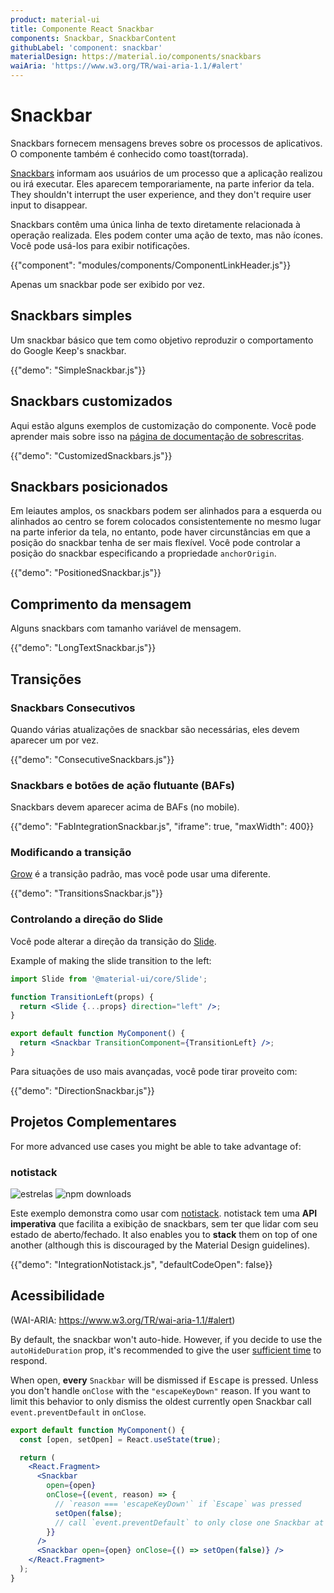 ```yaml
---
product: material-ui
title: Componente React Snackbar
components: Snackbar, SnackbarContent
githubLabel: 'component: snackbar'
materialDesign: https://material.io/components/snackbars
waiAria: 'https://www.w3.org/TR/wai-aria-1.1/#alert'
---
```


# Snackbar

<p class="description">Snackbars fornecem mensagens breves sobre os processos de aplicativos. O componente também é conhecido como toast(torrada).</p>

[Snackbars](https://material.io/design/components/snackbars.html) informam aos usuários de um processo que a aplicação realizou ou irá executar. Eles aparecem temporariamente, na parte inferior da tela. They shouldn't interrupt the user experience, and they don't require user input to disappear.

Snackbars contêm uma única linha de texto diretamente relacionada à operação realizada. Eles podem conter uma ação de texto, mas não ícones. Você pode usá-los para exibir notificações.

{{"component": "modules/components/ComponentLinkHeader.js"}}

Apenas um snackbar pode ser exibido por vez.

## Snackbars simples

Um snackbar básico que tem como objetivo reproduzir o comportamento do Google Keep's snackbar.

{{"demo": "SimpleSnackbar.js"}}

## Snackbars customizados

Aqui estão alguns exemplos de customização do componente. Você pode aprender mais sobre isso na [página de documentação de sobrescritas](/material-ui/customization/how-to-customize/).

{{"demo": "CustomizedSnackbars.js"}}

## Snackbars posicionados

Em leiautes amplos, os snackbars podem ser alinhados para a esquerda ou alinhados ao centro se forem colocados consistentemente no mesmo lugar na parte inferior da tela, no entanto, pode haver circunstâncias em que a posição do snackbar tenha de ser mais flexível. Você pode controlar a posição do snackbar especificando a propriedade `anchorOrigin`.

{{"demo": "PositionedSnackbar.js"}}

## Comprimento da mensagem

Alguns snackbars com tamanho variável de mensagem.

{{"demo": "LongTextSnackbar.js"}}

## Transições

### Snackbars Consecutivos

Quando várias atualizações de snackbar são necessárias, eles devem aparecer um por vez.

{{"demo": "ConsecutiveSnackbars.js"}}

### Snackbars e botões de ação flutuante (BAFs)

Snackbars devem aparecer acima de BAFs (no mobile).

{{"demo": "FabIntegrationSnackbar.js", "iframe": true, "maxWidth": 400}}

### Modificando a transição

[Grow](/material-ui/transitions/#grow) é a transição padrão, mas você pode usar uma diferente.

{{"demo": "TransitionsSnackbar.js"}}

### Controlando a direção do Slide

Você pode alterar a direção da transição do [Slide](/material-ui/transitions/#slide).

Example of making the slide transition to the left:

```jsx
import Slide from '@material-ui/core/Slide';

function TransitionLeft(props) {
  return <Slide {...props} direction="left" />;
}

export default function MyComponent() {
  return <Snackbar TransitionComponent={TransitionLeft} />;
}
```

Para situações de uso mais avançadas, você pode tirar proveito com:

{{"demo": "DirectionSnackbar.js"}}

## Projetos Complementares

For more advanced use cases you might be able to take advantage of:

### notistack

![estrelas](https://img.shields.io/github/stars/iamhosseindhv/notistack.svg?style=social&label=Stars) ![npm downloads](https://img.shields.io/npm/dm/notistack.svg)

Este exemplo demonstra como usar com [notistack](https://github.com/iamhosseindhv/notistack). notistack tem uma **API imperativa** que facilita a exibição de snackbars, sem ter que lidar com seu estado de aberto/fechado. It also enables you to **stack** them on top of one another (although this is discouraged by the Material Design guidelines).

{{"demo": "IntegrationNotistack.js", "defaultCodeOpen": false}}

## Acessibilidade

(WAI-ARIA: https://www.w3.org/TR/wai-aria-1.1/#alert)

By default, the snackbar won't auto-hide. However, if you decide to use the `autoHideDuration` prop, it's recommended to give the user [sufficient time](https://www.w3.org/TR/UNDERSTANDING-WCAG20/time-limits.html) to respond.

When open, **every** `Snackbar` will be dismissed if <kbd class="key">Escape</kbd> is pressed. Unless you don't handle `onClose` with the `"escapeKeyDown"` reason. If you want to limit this behavior to only dismiss the oldest currently open Snackbar call `event.preventDefault` in `onClose`.

```jsx
export default function MyComponent() {
  const [open, setOpen] = React.useState(true);

  return (
    <React.Fragment>
      <Snackbar
        open={open}
        onClose={(event, reason) => {
          // `reason === 'escapeKeyDown'` if `Escape` was pressed
          setOpen(false);
          // call `event.preventDefault` to only close one Snackbar at a time.
        }}
      />
      <Snackbar open={open} onClose={() => setOpen(false)} />
    </React.Fragment>
  );
}
```
